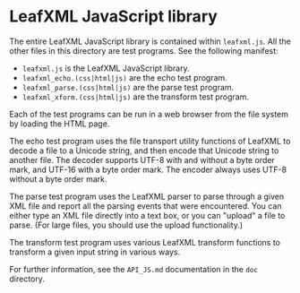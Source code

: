 # LeafXML JavaScript library

The entire LeafXML JavaScript library is contained within `leafxml.js`.  All the other files in this directory are test programs.  See the following manifest:

- `leafxml.js` is the LeafXML JavaScript library.
- `leafxml_echo.(css|html|js)` are the echo test program.
- `leafxml_parse.(css|html|js)` are the parse test program.
- `leafxml_xform.(css|html|js)` are the transform test program.

Each of the test programs can be run in a web browser from the file system by loading the HTML page.

The echo test program uses the file transport utility functions of LeafXML to decode a file to a Unicode string, and then encode that Unicode string to another file.  The decoder supports UTF-8 with and without a byte order mark, and UTF-16 with a byte order mark.  The encoder always uses UTF-8 without a byte order mark.

The parse test program uses the LeafXML parser to parse through a given XML file and report all the parsing events that were encountered.  You can either type an XML file directly into a text box, or you can "upload" a file to parse.  (For large files, you should use the upload functionality.)

The transform test program uses various LeafXML transform functions to transform a given input string in various ways.

For further information, see the `API_JS.md` documentation in the `doc` directory.
